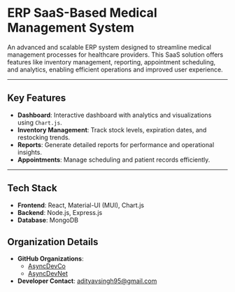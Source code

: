 
# ERP SaaS-Based Medical Management System

An advanced and scalable ERP system designed to streamline medical management processes for healthcare providers. This SaaS solution offers features like inventory management, reporting, appointment scheduling, and analytics, enabling efficient operations and improved user experience.

---

## Key Features
- **Dashboard**: Interactive dashboard with analytics and visualizations using `Chart.js`.
- **Inventory Management**: Track stock levels, expiration dates, and restocking trends.
- **Reports**: Generate detailed reports for performance and operational insights.
- **Appointments**: Manage scheduling and patient records efficiently.

---

## Tech Stack
- **Frontend**: React, Material-UI (MUI), Chart.js
- **Backend**: Node.js, Express.js
- **Database**: MongoDB

## Organization Details

- **GitHub Organizations**:
  - [AsyncDevCo](https://github.com/asyncdevco)
  - [AsyncDevNet](https://github.com/asyncdevnet)
- **Developer Contact**: [adityavsingh95@gmail.com](mailto:adityavsingh95@gmail.com)
